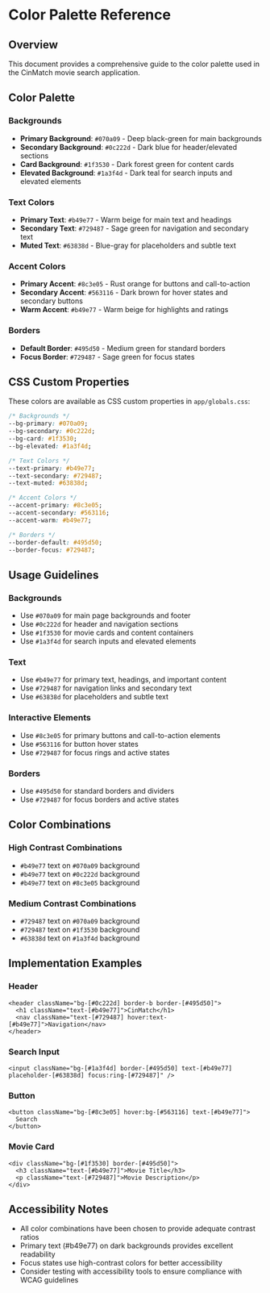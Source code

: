 # Color Palette Reference

## Overview
This document provides a comprehensive guide to the color palette used in the CinMatch movie search application.

## Color Palette

### Backgrounds
- **Primary Background**: `#070a09` - Deep black-green for main backgrounds
- **Secondary Background**: `#0c222d` - Dark blue for header/elevated sections
- **Card Background**: `#1f3530` - Dark forest green for content cards
- **Elevated Background**: `#1a3f4d` - Dark teal for search inputs and elevated elements

### Text Colors
- **Primary Text**: `#b49e77` - Warm beige for main text and headings
- **Secondary Text**: `#729487` - Sage green for navigation and secondary text
- **Muted Text**: `#63838d` - Blue-gray for placeholders and subtle text

### Accent Colors
- **Primary Accent**: `#8c3e05` - Rust orange for buttons and call-to-action
- **Secondary Accent**: `#563116` - Dark brown for hover states and secondary buttons
- **Warm Accent**: `#b49e77` - Warm beige for highlights and ratings

### Borders
- **Default Border**: `#495d50` - Medium green for standard borders
- **Focus Border**: `#729487` - Sage green for focus states

## CSS Custom Properties

These colors are available as CSS custom properties in `app/globals.css`:

```css
/* Backgrounds */
--bg-primary: #070a09;
--bg-secondary: #0c222d;
--bg-card: #1f3530;
--bg-elevated: #1a3f4d;

/* Text Colors */
--text-primary: #b49e77;
--text-secondary: #729487;
--text-muted: #63838d;

/* Accent Colors */
--accent-primary: #8c3e05;
--accent-secondary: #563116;
--accent-warm: #b49e77;

/* Borders */
--border-default: #495d50;
--border-focus: #729487;
```

## Usage Guidelines

### Backgrounds
- Use `#070a09` for main page backgrounds and footer
- Use `#0c222d` for header and navigation sections
- Use `#1f3530` for movie cards and content containers
- Use `#1a3f4d` for search inputs and elevated elements

### Text
- Use `#b49e77` for primary text, headings, and important content
- Use `#729487` for navigation links and secondary text
- Use `#63838d` for placeholders and subtle text

### Interactive Elements
- Use `#8c3e05` for primary buttons and call-to-action elements
- Use `#563116` for button hover states
- Use `#729487` for focus rings and active states

### Borders
- Use `#495d50` for standard borders and dividers
- Use `#729487` for focus borders and active states

## Color Combinations

### High Contrast Combinations
- `#b49e77` text on `#070a09` background
- `#b49e77` text on `#0c222d` background
- `#b49e77` text on `#8c3e05` background

### Medium Contrast Combinations
- `#729487` text on `#070a09` background
- `#729487` text on `#1f3530` background
- `#63838d` text on `#1a3f4d` background

## Implementation Examples

### Header
```tsx
<header className="bg-[#0c222d] border-b border-[#495d50]">
  <h1 className="text-[#b49e77]">CinMatch</h1>
  <nav className="text-[#729487] hover:text-[#b49e77]">Navigation</nav>
</header>
```

### Search Input
```tsx
<input className="bg-[#1a3f4d] border-[#495d50] text-[#b49e77] placeholder-[#63838d] focus:ring-[#729487]" />
```

### Button
```tsx
<button className="bg-[#8c3e05] hover:bg-[#563116] text-[#b49e77]">
  Search
</button>
```

### Movie Card
```tsx
<div className="bg-[#1f3530] border-[#495d50]">
  <h3 className="text-[#b49e77]">Movie Title</h3>
  <p className="text-[#729487]">Movie Description</p>
</div>
```

## Accessibility Notes

- All color combinations have been chosen to provide adequate contrast ratios
- Primary text (#b49e77) on dark backgrounds provides excellent readability
- Focus states use high-contrast colors for better accessibility
- Consider testing with accessibility tools to ensure compliance with WCAG guidelines